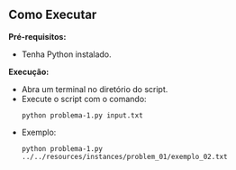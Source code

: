 ## Como Executar

**Pré-requisitos:**
   - Tenha Python instalado.

**Execução:**
   - Abra um terminal no diretório do script.
   - Execute o script com o comando:
     ```
     python problema-1.py input.txt
     ```
   - Exemplo:
     ```
     python problema-1.py ../../resources/instances/problem_01/exemplo_02.txt
     ```
    
